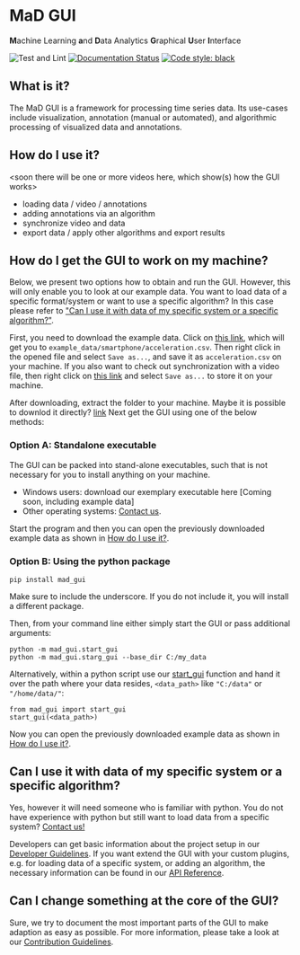 # MaD GUI 
**M**achine Learning 
**a**nd 
**D**ata Analytics 
**G**raphical 
**U**ser 
**I**nterface

![Test and Lint](https://github.com/mad-lab-fau/mad-gui/workflows/Test%20and%20Lint/badge.svg)
[![Documentation Status](https://readthedocs.org/projects/mad-gui/badge/?version=latest)](https://mad-gui.readthedocs.io/en/latest/?badge=latest)
[![Code style: black](https://img.shields.io/badge/code%20style-black-000000.svg)](https://github.com/psf/black)

##  What is it?
The MaD GUI is a framework for processing time series data.
Its use-cases include visualization, annotation (manual or automated), and algorithmic processing of visualized data and annotations.

## How do I use it?
<soon there will be one or more videos here, which show(s) how the GUI works>

- loading data / video / annotations
- adding annotations via an algorithm
- synchronize video and data
- export data / apply other algorithms and export results

## How do I get the GUI to work on my machine?
Below, we present two options how to obtain and run the GUI.
However, this will only enable you to look at our example data.
You want to load data of a specific format/system or want to use a specific algorithm? 
In this case please refer to ["Can I use it with data of my specific system or a specific algorithm?"](#can-i-use-it-with-data-of-my-specific-system-or-a-specific-algorithm).

First, you need to download the example data.
Click on [this link](https://raw.githubusercontent.com/mad-lab-fau/mad-gui/main/example_data/smartphone/acceleration.csv), which will get you to `example_data/smartphone/acceleration.csv`.
Then right click in the opened file and select `Save as...`, and save it as `acceleration.csv` on your machine.
If you also want to check out synchronization with a video file, then right click on [this link](https://github.com/mad-lab-fau/mad-gui/raw/main/example_data/smartphone/video/video.mp4) and select `Save as...` to store it on your machine.

After downloading, extract the folder to your machine.
Maybe it is possible to downlod it directly? [link](https://raw.githubusercontent.com/mad-lab-fau/mad-gui/main/example_data/smartphone/acceleration.csv)
Next get the GUI using one of the below methods:

### Option A: Standalone executable
The GUI can be packed into stand-alone executables, such that is not necessary for you to install anything on your machine.

- Windows users: download our exemplary executable here [Coming soon, including example data]
- Other operating systems: [Contact us](mailto:mad-digait@fau.de).

Start the program and then you can open the previously downloaded example data as shown in [How do I use it?](#how-do-i-use-it).

### Option B: Using the python package
```
pip install mad_gui
```
Make sure to include the underscore.
If you do not include it, you will install a different package.

Then, from your command line either simply start the GUI or pass additional arguments:
```
python -m mad_gui.start_gui
python -m mad_gui.starg_gui --base_dir C:/my_data
```

Alternatively, within a python script use our [start_gui](https://github.com/mad-lab-fau/mad-gui/blob/2857ccc20766ea32f847271771b52c97e2682b79/mad_gui/start_gui.py#L26) 
function and hand it over the path where your data resides, `<data_path>` like `"C:/data"` or `"/home/data/"`: 
```
from mad_gui import start_gui
start_gui(<data_path>)
```

Now you can open the previously downloaded example data as shown in [How do I use it?](#how-do-i-use-it).


## Can I use it with data of my specific system or a specific algorithm?
Yes, however it will need someone who is familiar with python.
You do not have experience with python but still want to load data from a specific system? [Contact us!](mailto:mad-digait@fau.de)

Developers can get basic information about the project setup in our [Developer Guidelines](https://mad-gui.readthedocs.io/en/latest/developer_guidelines.html).
If you want extend the GUI with your custom plugins, e.g. for loading data of a specific system,
or adding an algorithm, the necessary information can be found in our [API Reference](https://mad-gui.readthedocs.io/en/latest/api_reference.html).

## Can I change something at the core of the GUI?
Sure, we try to document the most important parts of the GUI to make adaption as easy as possible.
For more information, please take a look at our [Contribution Guidelines](https://mad-gui.readthedocs.io/en/latest/contribution_guidelines.html#contribution-guidelines).
